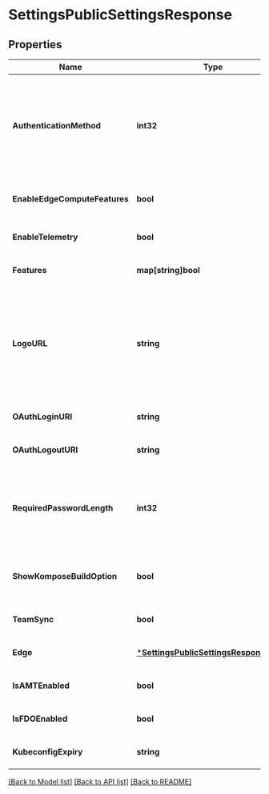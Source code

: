 # SettingsPublicSettingsResponse

## Properties
Name | Type | Description | Notes
------------ | ------------- | ------------- | -------------
**AuthenticationMethod** | **int32** | Active authentication method for the Portainer instance. Valid values are: 1 for internal, 2 for LDAP, or 3 for oauth | [optional] [default to null]
**EnableEdgeComputeFeatures** | **bool** | Whether edge compute features are enabled | [optional] [default to null]
**EnableTelemetry** | **bool** | Whether telemetry is enabled | [optional] [default to null]
**Features** | **map[string]bool** | Supported feature flags | [optional] [default to null]
**LogoURL** | **string** | URL to a logo that will be displayed on the login page as well as on top of the sidebar. Will use default Portainer logo when value is empty string | [optional] [default to null]
**OAuthLoginURI** | **string** | The URL used for oauth login | [optional] [default to null]
**OAuthLogoutURI** | **string** | The URL used for oauth logout | [optional] [default to null]
**RequiredPasswordLength** | **int32** | The minimum required length for a password of any user when using internal auth mode | [optional] [default to null]
**ShowKomposeBuildOption** | **bool** | Show the Kompose build option (discontinued in 2.18) | [optional] [default to null]
**TeamSync** | **bool** | Whether team sync is enabled | [optional] [default to null]
**Edge** | [***SettingsPublicSettingsResponseEdge**](settings.publicSettingsResponse_edge.md) |  | [optional] [default to null]
**IsAMTEnabled** | **bool** | Whether AMT is enabled | [optional] [default to null]
**IsFDOEnabled** | **bool** | Whether FDO is enabled | [optional] [default to null]
**KubeconfigExpiry** | **string** | The expiry of a Kubeconfig | [optional] [default to null]

[[Back to Model list]](../README.md#documentation-for-models) [[Back to API list]](../README.md#documentation-for-api-endpoints) [[Back to README]](../README.md)



